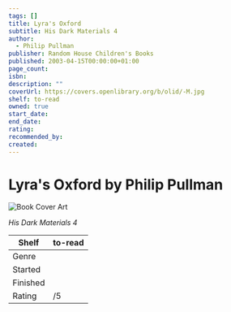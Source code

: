 ```yaml
---
tags: []
title: Lyra's Oxford
subtitle: His Dark Materials 4
author:
  - Philip Pullman
publisher: Random House Children's Books
published: 2003-04-15T00:00:00+01:00
page_count:
isbn:
description: ""
coverUrl: https://covers.openlibrary.org/b/olid/-M.jpg
shelf: to-read
owned: true
start_date:
end_date:
rating:
recommended_by:
created:
---
```


# Lyra's Oxford by Philip Pullman

![Book Cover Art](https://covers.openlibrary.org/b/olid/-M.jpg)

_His Dark Materials 4_

| Shelf | to-read |
| --- | --- |
| Genre |  |
| Started |  |
| Finished |  |
| Rating | /5 |

